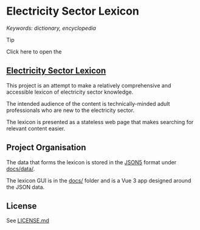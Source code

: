 # Electricity Sector Lexicon


_Keywords: dictionary, encyclopedia_


> [!TIP]
> Click here to open the
> ## [Electricity Sector Lexicon](https://grahamlea.github.io/Electricity-Sector-Lexicon/)


This project is an attempt to make a relatively comprehensive and
accessible lexicon of electricity sector knowledge.

The intended audience of the content is technically-minded adult
professionals who are new to the electricity sector.

The lexicon is presented as a stateless web page that makes searching
for relevant content easier.


## Project Organisation

The data that forms the lexicon is stored in the 
[JSON5](https://json5.org/) format under [docs/data/](docs/data).

The lexicon GUI is in the [docs/](docs) folder and is a Vue 3 app 
designed around the JSON data.


## License

See [LICENSE.md](LICENSE.md)
